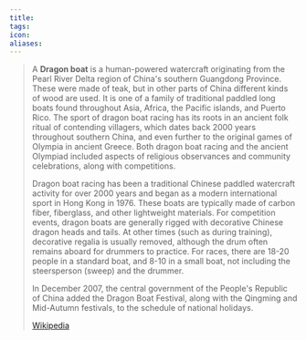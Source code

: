 ```yaml
---
title: 
tags: 
icon: 
aliases: 
---
```

> A **Dragon boat** is a human-powered watercraft originating from the Pearl River Delta region of China's southern Guangdong Province. These were made of teak, but in other parts of China different kinds of wood are used. It is one of a family of traditional paddled long boats found throughout Asia, Africa, the Pacific islands, and Puerto Rico. The sport of dragon boat racing has its roots in an ancient folk ritual of contending villagers, which dates back 2000 years throughout southern China, and even further to the original games of Olympia in ancient Greece. Both dragon boat racing and the ancient Olympiad included aspects of religious observances and community celebrations, along with competitions.
>
> Dragon boat racing has been a traditional Chinese paddled watercraft activity for over 2000 years and began as a modern international sport in Hong Kong in 1976. These boats are typically made of carbon fiber, fiberglass, and other lightweight materials. For competition events, dragon boats are generally rigged with decorative Chinese dragon heads and tails. At other times (such as during training), decorative regalia is usually removed, although the drum often remains aboard for drummers to practice. For races, there are 18-20 people in a standard boat, and 8-10 in a small boat, not including the steersperson (sweep) and the drummer.
>
> In December 2007, the central government of the People's Republic of China added the Dragon Boat Festival, along with the Qingming and Mid-Autumn festivals, to the schedule of national holidays.
>
> [Wikipedia](https://en.wikipedia.org/wiki/Dragon%20boat)